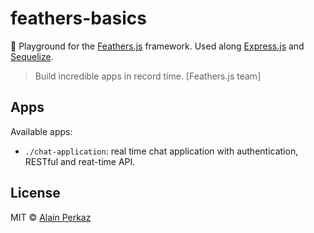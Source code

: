 # feathers-basics

:eagle: Playground for the [Feathers.js](https://docs.feathersjs.com) framework. Used along [Express.js](https://expressjs.com/) and [Sequelize](http://docs.sequelizejs.com/).

> Build incredible apps in record time. [Feathers.js team] 

## Apps

Available apps:

-  `./chat-application`: real time chat application with authentication, RESTful and reat-time API.



## License
MIT © [Alain Perkaz](https://aperkaz.github.io)